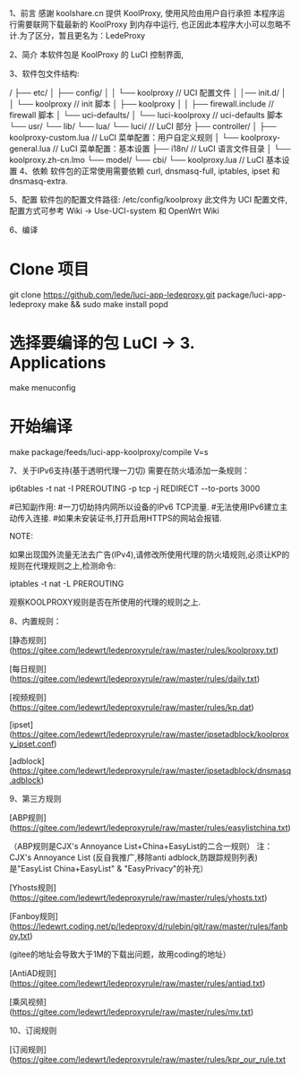 
1、前言
感謝 koolshare.cn 提供 KoolProxy, 使用风险由用户自行承担
本程序运行需要联网下载最新的 KoolProxy 到内存中运行, 也正因此本程序大小可以忽略不计.为了区分，暂且更名为：LedeProxy

2、简介
本软件包是 KoolProxy 的 LuCI 控制界面,

3、软件包文件结构:

/
├── etc/
│   ├── config/
│   │   └── koolproxy                            // UCI 配置文件
│   │── init.d/
│   │   └── koolproxy                            // init 脚本
│   ├── koolproxy
│   │   ├── firewall.include                     // firewall 脚本
│   └── uci-defaults/
│       └── luci-koolproxy                       // uci-defaults 脚本
└── usr/
    └── lib/
        └── lua/
            └── luci/                            // LuCI 部分
                ├── controller/
                │   ├── koolproxy-custom.lua     // LuCI 菜单配置：用户自定义规则
                │   └── koolproxy-general.lua    // LuCI 菜单配置：基本设置
                ├── i18n/                        // LuCI 语言文件目录
                │   └── koolproxy.zh-cn.lmo
                └── model/
                    └── cbi/
                        └── koolproxy.lua         // LuCI 基本设置
4、依赖
软件包的正常使用需要依赖 curl, dnsmasq-full, iptables, ipset 和 dnsmasq-extra.

5、配置
软件包的配置文件路径: /etc/config/koolproxy
此文件为 UCI 配置文件, 配置方式可参考 Wiki -> Use-UCI-system 和 OpenWrt Wiki

6、编译
# Clone 项目
git clone https://github.com/lede/luci-app-ledeproxy.git package/luci-app-ledeproxy
make && sudo make install
popd
# 选择要编译的包 LuCI -> 3. Applications 
make menuconfig
# 开始编译
make package/feeds/luci-app-koolproxy/compile V=s

7、关于IPv6支持(基于透明代理一刀切)
需要在防火墙添加一条规则：

ip6tables -t nat -I PREROUTING -p tcp -j REDIRECT --to-ports 3000

#已知副作用:
#一刀切劫持内网所以设备的IPv6 TCP流量.
#无法使用IPv6建立主动传入连接.
#如果未安装证书,打开启用HTTPS的网站会报错.

NOTE:

如果出现国外流量无法去广告(IPv4),请修改所使用代理的防火墙规则,必须让KP的规则在代理规则之上,检测命令:

iptables -t nat -L PREROUTING

观察KOOLPROXY规则是否在所使用的代理的规则之上.

8、内置规则：

[静态规则] (https://gitee.com/ledewrt/ledeproxyrule/raw/master/rules/koolproxy.txt)

[每日规则] (https://gitee.com/ledewrt/ledeproxyrule/raw/master/rules/daily.txt)

[视频规则] (https://gitee.com/ledewrt/ledeproxyrule/raw/master/rules/kp.dat)

[ipset] (https://gitee.com/ledewrt/ledeproxyrule/raw/master/ipsetadblock/koolproxy_ipset.conf)

[adblock] (https://gitee.com/ledewrt/ledeproxyrule/raw/master/ipsetadblock/dnsmasq.adblock)


9、第三方规则

[ABP规则] (https://gitee.com/ledewrt/ledeproxyrule/raw/master/rules/easylistchina.txt) 

（ABP规则是CJX's Annoyance List+China+EasyList的二合一规则） 注：CJX's Annoyance List (反自我推广,移除anti adblock,防跟踪规则列表)是"EasyList China+EasyList" & "EasyPrivacy"的补充）

[Yhosts规则] (https://gitee.com/ledewrt/ledeproxyrule/raw/master/rules/yhosts.txt)

[Fanboy规则] (https://ledewrt.coding.net/p/ledeproxy/d/rulebin/git/raw/master/rules/fanboy.txt)

(gitee的地址会导致大于1M的下载出问题，故用coding的地址）

[AntiAD规则] (https://gitee.com/ledewrt/ledeproxyrule/raw/master/rules/antiad.txt)

[乘风视频] (https://gitee.com/ledewrt/ledeproxyrule/raw/master/rules/mv.txt)

10、订阅规则

[订阅规则] (https://gitee.com/ledewrt/ledeproxyrule/raw/master/rules/kpr_our_rule.txt

